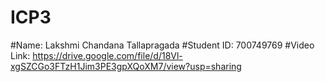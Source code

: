 # ICP3
#Name: Lakshmi Chandana Tallapragada
#Student ID: 700749769
#Video Link: https://drive.google.com/file/d/18Vl-xgSZCGo3FTzH1Jim3PE3gpXQoXM7/view?usp=sharing
